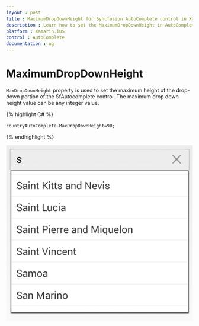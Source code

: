 ```yaml
---
layout : post
title : MaximumDropDownHeight for Syncfusion AutoComplete control in Xamarin.iOS
description : Learn how to set the MaximumDropDownHeight in AutoComplete 
platform : Xamarin.iOS
control : AutoComplete
documentation : ug
---
```


# MaximumDropDownHeight

`MaxDropDownHeight` property is used to set the maximum height of the drop-down portion of the SfAutocomplete control. The maximum drop down height value can be any integer value.

{% highlight C# %}

	countryAutoComplete.MaxDropDownHeight=90;

{% endhighlight %}

![](images/maximumdropdownheight.png)
